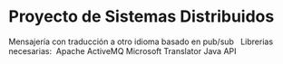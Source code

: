 ﻿# Proyecto de Sistemas Distribuidos
﻿Mensajería con traducción a otro idioma basado en pub/sub
﻿
﻿
﻿Librerias necesarias:
﻿
﻿Apache ActiveMQ 
﻿Microsoft Translator Java API

